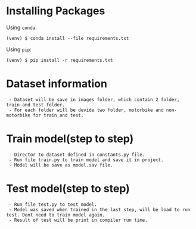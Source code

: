 # Installing Packages
Using `conda`:
```
(venv) $ conda install --file requirements.txt
```

Using `pip`:
```
(venv) $ pip install -r requirements.txt
```

# Dataset information
```
 - Dataset will be save in images folder, which contain 2 folder, train and test folder.
 - For each folder will be devide two folder, motorbike and non-motorbike for train and test.
```

# Train model(step to step)
```
 - Director to dataset defined in constants.py file.
 - Run file train.py to train model and save it in project. 
 - Model will be save as model.sav file.
```

# Test model(step to step)
```
 - Run file test.py to test model.
 - Model was saved when trained in the last step, will be load to run test. Dont need to train model again.
 - Result of test will be print in compiler run time.
```